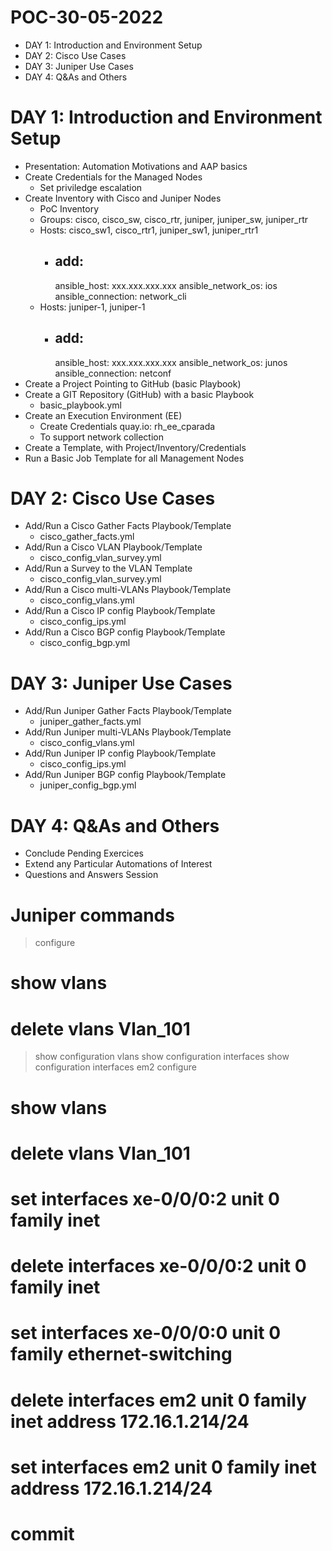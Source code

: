 # POC-30-05-2022

- DAY 1: Introduction and Environment Setup
- DAY 2: Cisco Use Cases
- DAY 3: Juniper Use Cases
- DAY 4: Q&As and Others

# DAY 1: Introduction and Environment Setup

- Presentation: Automation Motivations and AAP basics
- Create Credentials for the Managed Nodes
    - Set priviledge escalation
- Create Inventory with Cisco and Juniper Nodes
    - PoC Inventory
    - Groups: cisco, cisco_sw, cisco_rtr, juniper, juniper_sw, juniper_rtr
    - Hosts: cisco_sw1, cisco_rtr1, juniper_sw1, juniper_rtr1
        - add: 
            ---
            ansible_host: xxx.xxx.xxx.xxx
            ansible_network_os: ios
            ansible_connection: network_cli
    - Hosts: juniper-1, juniper-1
        - add: 
            ---
            ansible_host: xxx.xxx.xxx.xxx
            ansible_network_os: junos
            ansible_connection: netconf
- Create a Project Pointing to GitHub (basic Playbook)
- Create a GIT Repository (GitHub) with a basic Playbook 
    - basic_playbook.yml
- Create an Execution Environment (EE)
    - Create Credentials quay.io: rh_ee_cparada
    - To support network collection 
- Create a Template, with Project/Inventory/Credentials
- Run a Basic Job Template for all Management Nodes


# DAY 2: Cisco Use Cases

- Add/Run a Cisco Gather Facts Playbook/Template
    - cisco_gather_facts.yml
- Add/Run a Cisco VLAN Playbook/Template
    - cisco_config_vlan_survey.yml
- Add/Run a Survey to the VLAN Template
    - cisco_config_vlan_survey.yml
- Add/Run a Cisco multi-VLANs Playbook/Template
    - cisco_config_vlans.yml
- Add/Run a Cisco IP config Playbook/Template
    - cisco_config_ips.yml
- Add/Run a Cisco BGP config Playbook/Template
    - cisco_config_bgp.yml


# DAY 3: Juniper Use Cases

- Add/Run Juniper Gather Facts Playbook/Template
    - juniper_gather_facts.yml
- Add/Run Juniper multi-VLANs Playbook/Template
    - cisco_config_vlans.yml
- Add/Run Juniper IP config Playbook/Template
    - cisco_config_ips.yml
- Add/Run Juniper BGP config Playbook/Template
    - juniper_config_bgp.yml


# DAY 4: Q&As and Others

- Conclude Pending Exercices
- Extend any Particular Automations of Interest
- Questions and Answers Session


# Juniper commands

> configure
# show vlans
# delete vlans Vlan_101

> show configuration vlans 
> show configuration interfaces
> show configuration interfaces em2
> configure
# show vlans
# delete vlans Vlan_101
# set interfaces xe-0/0/0:2 unit 0 family inet
# delete interfaces xe-0/0/0:2 unit 0 family inet
# set interfaces xe-0/0/0:0 unit 0 family ethernet-switching
# delete interfaces em2 unit 0 family inet address 172.16.1.214/24
# set interfaces em2 unit 0 family inet address 172.16.1.214/24
# commit
